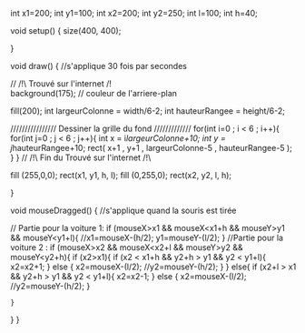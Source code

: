 int x1=200;
int y1=100;
int x2=200;
int y2=250;
int l=100;
int h=40;

void setup() {
  size(400, 400);
  
}

void draw() { //s'applique 30 fois par secondes

// /!\ Trouvé sur l'internet /!\
  background(175); // couleur de l'arriere-plan
  
  fill(200);
  int largeurColonne = width/6-2;
  int hauteurRangee = height/6-2;

  //////////////// Dessiner la grille du fond /////////////
  for(int i=0 ; i < 6 ; i++){ 
    for(int j=0 ; j < 6 ; j++){ 
      int x = i*largeurColonne+10;
      int y = j*hauteurRangee+10;
      rect( x+1 , y+1 , largeurColonne-5 , hauteurRangee-5 );
    }
  }
// /!\ Fin du Trouvé sur l'internet /!\

fill (255,0,0);
rect(x1, y1, h, l);
fill (0,255,0);
rect(x2, y2, l, h);

}

void mouseDragged() { //s'applique quand la souris est tirée

  // Partie pour la voiture 1:
  if (mouseX>x1 && mouseX<x1+h && mouseY>y1 && mouseY<y1+l){
    //x1=mouseX-(h/2);
    y1=mouseY-(l/2);
  }
  //Partie pour la voiture 2 :
  if (mouseX>x2 && mouseX<x2+l && mouseY>y2 && mouseY<y2+h){
   if (x2>x1){
     if (x2 < x1+h && y2+h > y1 && y2 < y1+l){
      x2=x2+1;
     }
     else {
       x2=mouseX-(l/2);
      //y2=mouseY-(h/2);
     }
   }
   else{
     if (x2+l > x1 && y2+h > y1 && y2 < y1+l){
       x2=x2-1;
     }
     else {
       x2=mouseX-(l/2);
      //y2=mouseY-(h/2);
     }

    }
  }
}
